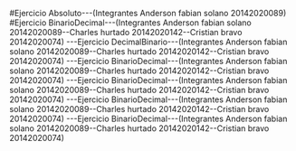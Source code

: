 #Ejercicio Absoluto---(Integrantes Anderson fabian solano 20142020089)
#Ejercicio BinarioDecimal---(Integrantes Anderson fabian solano 20142020089--Charles hurtado 20142020142--Cristian bravo 20142020074)
---Ejercicio DecimalBinario---(Integrantes Anderson fabian solano 20142020089--Charles hurtado 20142020142--Cristian bravo 20142020074)
---Ejercicio BinarioDecimal---(Integrantes Anderson fabian solano 20142020089--Charles hurtado 20142020142--Cristian bravo 20142020074)
---Ejercicio BinarioDecimal---(Integrantes Anderson fabian solano 20142020089--Charles hurtado 20142020142--Cristian bravo 20142020074)
---Ejercicio BinarioDecimal---(Integrantes Anderson fabian solano 20142020089--Charles hurtado 20142020142--Cristian bravo 20142020074)
---Ejercicio BinarioDecimal---(Integrantes Anderson fabian solano 20142020089--Charles hurtado 20142020142--Cristian bravo 20142020074)






